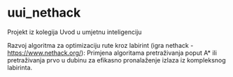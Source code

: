 # uui_nethack
Projekt iz kolegija Uvod u umjetnu inteligenciju

Razvoj algoritma za optimizaciju rute kroz labirint (igra nethack - https://www.nethack.org/): Primjena algoritama pretraživanja poput A* ili pretraživanja prvo u dubinu za efikasno pronalaženje izlaza iz kompleksnog labirinta.
